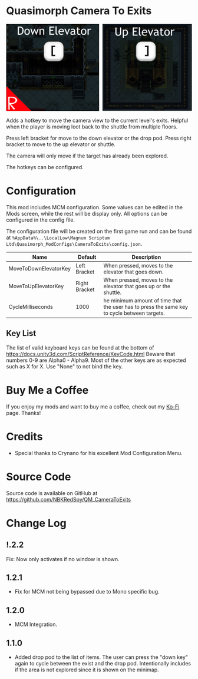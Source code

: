 # Quasimorph Camera To Exits

![thumbnail icon](media/thumbnail.png)

Adds a hotkey to move the camera view to the current level's exits.  Helpful when the player is moving loot back to the shuttle from multiple floors.

Press left bracket for move to the down elevator or the drop pod.  Press right bracket to move to the up elevator or shuttle.

The camera will only move if the target has already been explored.

The hotkeys can be configured.

# Configuration

This mod includes MCM configuration.  Some values can be edited in the Mods screen, while the rest will be display only. All options can be configured in the config file.

The configuration file will be created on the first game run and can be found at `%AppData%\..\LocalLow\Magnum Scriptum Ltd\Quasimorph_ModConfigs\CameraToExits\config.json`.

|Name|Default|Description|
|--|--|--|
|MoveToDownElevatorKey|Left Bracket|When pressed, moves to the elevator that goes down.|
|MoveToUpElevatorKey|Right Bracket|When pressed, moves to the elevator that goes up or the shuttle.|
|CycleMilliseconds|1000|he minimum amount of time that the user has to press the same key to cycle between targets.|

## Key List
The list of valid keyboard keys can be found  at the bottom of https://docs.unity3d.com/ScriptReference/KeyCode.html
Beware that numbers 0-9 are Alpha0 - Alpha9.  Most of the other keys are as expected such as X for X.
Use "None" to not bind the key.

# Buy Me a Coffee
If you enjoy my mods and want to buy me a coffee, check out my [Ko-Fi](https://ko-fi.com/nbkredspy71915) page.
Thanks!

# Credits
* Special thanks to Crynano for his excellent Mod Configuration Menu. 

# Source Code
Source code is available on GitHub at https://github.com/NBKRedSpy/QM_CameraToExits

# Change Log

## !.2.2
Fix: Now only activates if no window is shown.

## 1.2.1
* Fix for MCM not being bypassed due to Mono specific bug.

## 1.2.0
* MCM Integration.

## 1.1.0 
* Added drop pod to the list of items.  The user can press the "down key" again to cycle between the exist and the drop pod.  Intentionally includes if the area is not explored since it is shown on the minimap.

